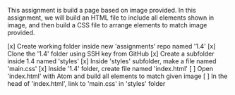   This assignment is build a page based on image provided.
  In this assignment, we will build an HTML file to include all
elements shown in image, and then build a CSS file to arrange elements
to match image provided.

[x] Create working folder inside new 'assignments' repo named '1.4'
[x] Clone the '1.4' folder using SSH key from GitHub
[x] Create a subfolder inside 1.4 named 'styles'
[x] Inside 'styles' subfolder, make a file named 'main.css'
[x] Inside '1.4' folder, create file named 'index.html'
[ ] Open 'index.html' with Atom and build all elements to match given image
[ ] In the head of 'index.html', link to 'main.css' in 'styles' folder

